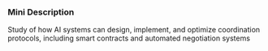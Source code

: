 ### Mini Description

Study of how AI systems can design, implement, and optimize coordination protocols, including smart contracts and automated negotiation systems
